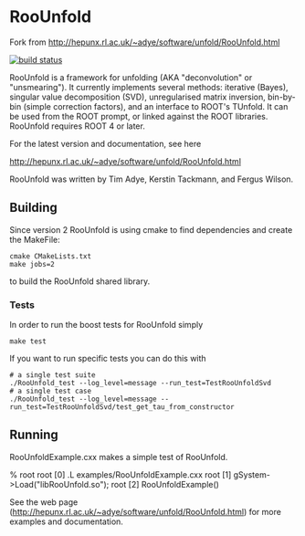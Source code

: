 # RooUnfold


Fork from http://hepunx.rl.ac.uk/~adye/software/unfold/RooUnfold.html

[![build status](https://travis-ci.org/kreczko/RooUnfold.svg?branch=master)](https://travis-ci.org/kreczko/RooUnfold)


RooUnfold is a framework for unfolding (AKA "deconvolution" or "unsmearing").
It currently implements several methods: iterative (Bayes),
singular value decomposition (SVD), unregularised matrix inversion,
bin-by-bin (simple correction factors), and an interface to ROOT's TUnfold.
It can be used from the ROOT prompt, or linked against the ROOT libraries.
RooUnfold requires ROOT 4 or later.

For the latest version and documentation, see here

  http://hepunx.rl.ac.uk/~adye/software/unfold/RooUnfold.html

RooUnfold was written by Tim Adye, Kerstin Tackmann, and Fergus Wilson.

## Building
Since version 2 RooUnfold is using cmake to find dependencies and create the MakeFile:
```shell
cmake CMakeLists.txt
make jobs=2
```

to build the RooUnfold shared library.

### Tests
In order to run the boost tests for RooUnfold simply
```shell
make test
```

If you want to run specific tests you can do this with
```shell
# a single test suite
./RooUnfold_test --log_level=message --run_test=TestRooUnfoldSvd
# a single test case
./RooUnfold_test --log_level=message --run_test=TestRooUnfoldSvd/test_get_tau_from_constructor
```

## Running

RooUnfoldExample.cxx makes a simple test of RooUnfold.

  % root
  root [0] .L examples/RooUnfoldExample.cxx
  root [1] gSystem->Load("libRooUnfold.so");
  root [2] RooUnfoldExample()

See the web page (http://hepunx.rl.ac.uk/~adye/software/unfold/RooUnfold.html) for more examples and documentation.
